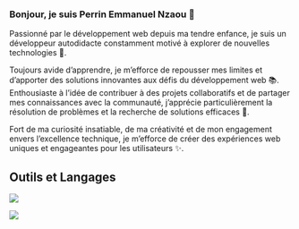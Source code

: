 ### Bonjour, je suis Perrin Emmanuel Nzaou 👋

Passionné par le développement web depuis ma tendre enfance, je suis un développeur autodidacte constamment motivé à explorer de nouvelles technologies 🚀. 

Toujours avide d’apprendre, je m’efforce de repousser mes limites et d’apporter des solutions innovantes aux défis du développement web 📚. Enthousiaste à l’idée de contribuer à des projets collaboratifs et de partager mes connaissances avec la communauté, j’apprécie particulièrement la résolution de problèmes et la recherche de solutions efficaces 🤝.

Fort de ma curiosité insatiable, de ma créativité et de mon engagement envers l’excellence technique, je m’efforce de créer des expériences web uniques et engageantes pour les utilisateurs ✨.

## Outils et Langages

<p align="left">
  <a href="https://github.com/pnzaou">
    <img src="https://skillicons.dev/icons?i=vscode,postman,git,github,mongodb,mysql,figma">
  </a>
</p>
<p align="left">
  <a href="https://github.com/pnzaou">
    <img src="https://skillicons.dev/icons?i=tailwind,bootstrap,html,css,js,react,nodejs,express">
  </a>
</p>
<!--
**pnzaou/pnzaou** is a ✨ _special_ ✨ repository because its `README.md` (this file) appears on your GitHub profile.

Here are some ideas to get you started:

- 🔭 I’m currently working on ...
- 🌱 I’m currently learning ...
- 👯 I’m looking to collaborate on ...
- 🤔 I’m looking for help with ...
- 💬 Ask me about ...
- 📫 How to reach me: ...
- 😄 Pronouns: ...
- ⚡ Fun fact: ...
-->
